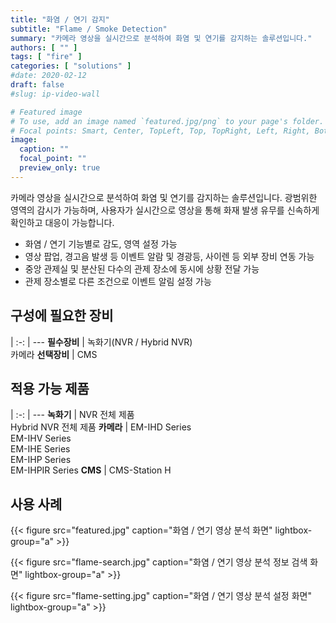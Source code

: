 ```yaml
---
title: "화염 / 연기 감지"
subtitle: "Flame / Smoke Detection"
summary: "카메라 영상을 실시간으로 분석하여 화염 및 연기를 감지하는 솔루션입니다."
authors: [ "" ]
tags: [ "fire" ]
categories: [ "solutions" ]
#date: 2020-02-12
draft: false
#slug: ip-video-wall

# Featured image
# To use, add an image named `featured.jpg/png` to your page's folder.
# Focal points: Smart, Center, TopLeft, Top, TopRight, Left, Right, BottomLeft, Bottom, BottomRight.
image:
  caption: ""
  focal_point: ""
  preview_only: true
---
```


카메라 영상을 실시간으로 분석하여 화염 및 연기를 감지하는 솔루션입니다. 광범위한 영역의 감시가 가능하며, 사용자가 실시간으로 영상을 통해 화재 발생 유무를 신속하게 확인하고 대응이 가능합니다.

- 화염 / 연기 기능별로 감도, 영역 설정 가능
- 영상 팝업, 경고음 발생 등 이벤트 알람 및 경광등, 사이렌 등 외부 장비 연동 가능
- 중앙 관제실 및 분산된 다수의 관제 장소에 동시에 상황 전달 가능
- 관제 장소별로 다른 조건으로 이벤트 알림 설정 가능

<div class="container">
<div class="row">
<div class="col-12 col-sm-6 pl-0">

## 구성에 필요한 장비

|
:-: | ---
**필수장비** | 녹화기(NVR / Hybrid NVR)<br>카메라
**선택장비** | CMS

</div>
<div class="col-12 col-sm-6 pl-0">

## 적용 가능 제품

|
:-: | ---
**녹화기** | NVR 전체 제품<br>Hybrid NVR 전체 제품
**카메라** | EM-IHD Series<br>EM-IHV Series<br>EM-IHE Series<br>EM-IHP Series<br>EM-IHPIR Series
**CMS** | CMS-Station H

</div>
</div>
</div>

## 사용 사례

{{< figure src="featured.jpg" caption="화염 / 연기 영상 분석 화면" lightbox-group="a" >}}

{{< figure src="flame-search.jpg" caption="화염 / 연기 영상 분석 정보 검색 화면" lightbox-group="a" >}}

{{< figure src="flame-setting.jpg" caption="화염 / 연기 영상 분석 설정 화면" lightbox-group="a" >}}
